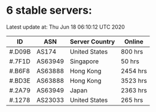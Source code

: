 # 6 stable servers:

Latest update at: Thu Jun 18 06:10:12 UTC 2020

| ID | ASN | Server Country | Online |
| -- | --- | -------------- | ------ |
| #.D09B | AS174 | United States | 800 hrs |
| #.7F1D | AS63949 | Singapore | 50 hrs |
| #.B6F8 | AS63888 | Hong Kong | 2454 hrs |
| #.BD3E | AS63888 | Hong Kong | 3523 hrs |
| #.2A79 | AS63949 | Japan | 2363 hrs |
| #.1278 | AS23033 | United States | 265 hrs |

